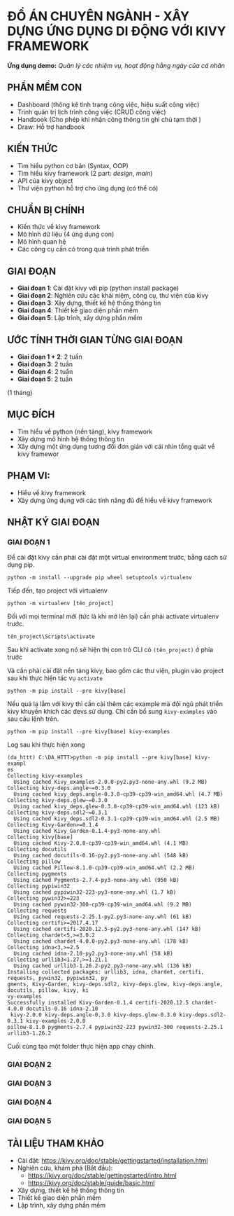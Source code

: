 # **ĐỒ ÁN CHUYÊN NGÀNH - XÂY DỰNG ỨNG DỤNG DI ĐỘNG VỚI KIVY FRAMEWORK**

**Ứng dụng demo:** *Quản lý các nhiệm vụ, hoạt động hằng ngày của cá nhân*

## PHẦN MỀM CON
- Dashboard (thông kê tình trạng công việc, hiệu suất công việc)
- Trình quản trị lịch trình công việc (CRUD công việc)
- Handbook (Cho phép khi nhận công thông tin ghi chú tạm thời )
- Draw: Hỗ trợ handbook

## KIẾN THỨC
- Tìm hiểu python cơ bản (Syntax, OOP)
- Tìm hiểu kivy framework (2 part: *design*, *main*)
- API của kivy object
- Thư viện python hỗ trợ cho ứng dụng (có thể có)

## CHUẨN BỊ CHÍNH
- Kiến thức về kivy framework
- Mô hình dữ liệu (4 ứng dụng con)
- Mô hình quan hệ
- Các công cụ cần có trong quá trình phát triển

## GIAI ĐOẠN
- **Giai đoạn 1**: Cài đặt kivy với pip (python install package)
- **Giai đoạn 2**: Nghiên cứu các khái niệm, công cụ, thư viện của kivy
- **Giai đoạn 3**: Xây dựng, thiết kế hệ thống thông tin
- **Giai đoạn 4**: Thiết kế giao diện phần mềm
- **Giai đoạn 5**: Lập trình, xây dựng phần mềm

## ƯỚC TÍNH THỜI GIAN TỪNG GIAI ĐOẠN
- **Giai đoạn 1 + 2**: 2 tuần
- **Giai đoạn 3**: 2 tuần
- **Giai đoạn 4**: 2 tuần
- **Giai đoạn 5**: 2 tuần

(1 tháng)

## MỤC ĐÍCH
- Tìm hiểu về python (nền tảng), kivy framework 
- Xây dựng mô hình hệ thống thông tin
- Xây dựng một ứng dụng tương đối đơn giản với cái nhìn tổng quát về kivy framewor

## PHẠM VI:
- Hiểu về kivy framework
- Xây dựng ứng dụng với các tính năng đủ để hiểu về kivy framework


## NHẬT KÝ GIAI ĐOẠN

### GIAI ĐOẠN 1

<!-- Cách thức cài đặt kivy framework và project -->

Để cài đặt kivy cần phải cài đặt một virtual environment trước, bằng cách sử dụng pip.

```
python -m install --upgrade pip wheel setuptools virtualenv
```

Tiếp đến, tạo project với virtualenv
```
python -m virtualenv [tên_project]
```

Đối với mọi terminal mới (tức là khi mở lên lại) cần phải activate virtualenv trước.
```
tên_project\Scripts\activate
```
Sau khi activate xong nó sẽ hiện thị con trỏ CLI có `(tên_project)` ở phía trước

Và cần phải cài đặt nền tảng kivy, bao gồm các thư viện, plugin vào project sau khi thực hiện tác vụ `activate`
```
python -m pip install --pre kivy[base]
```

Nếu quá lạ lẫm với kivy thì cần cài thêm các example mà đội ngũ phát triển kivy khuyến khích các devs sử dụng. Chỉ cần bổ sung `kivy-examples` vào sau câu lệnh trên.
```
python -m pip install --pre kivy[base] kivy-examples
```

Log sau khi thực hiện xong
```
(da_httt) C:\DA_HTTT>python -m pip install --pre kivy[base] kivy-exampl
es
Collecting kivy-examples
  Using cached Kivy_examples-2.0.0-py2.py3-none-any.whl (9.2 MB)
Collecting kivy-deps.angle~=0.3.0
  Using cached kivy_deps.angle-0.3.0-cp39-cp39-win_amd64.whl (4.7 MB)
Collecting kivy-deps.glew~=0.3.0
  Using cached kivy_deps.glew-0.3.0-cp39-cp39-win_amd64.whl (123 kB)
Collecting kivy-deps.sdl2~=0.3.1
  Using cached kivy_deps.sdl2-0.3.1-cp39-cp39-win_amd64.whl (2.5 MB)
Collecting Kivy-Garden>=0.1.4
  Using cached Kivy_Garden-0.1.4-py3-none-any.whl
Collecting kivy[base]
  Using cached Kivy-2.0.0-cp39-cp39-win_amd64.whl (4.1 MB)
Collecting docutils
  Using cached docutils-0.16-py2.py3-none-any.whl (548 kB)
Collecting pillow
  Using cached Pillow-8.1.0-cp39-cp39-win_amd64.whl (2.2 MB)
Collecting pygments
  Using cached Pygments-2.7.4-py3-none-any.whl (950 kB)
Collecting pypiwin32
  Using cached pypiwin32-223-py3-none-any.whl (1.7 kB)
Collecting pywin32>=223
  Using cached pywin32-300-cp39-cp39-win_amd64.whl (9.2 MB)
Collecting requests
  Using cached requests-2.25.1-py2.py3-none-any.whl (61 kB)
Collecting certifi>=2017.4.17
  Using cached certifi-2020.12.5-py2.py3-none-any.whl (147 kB)
Collecting chardet<5,>=3.0.2
  Using cached chardet-4.0.0-py2.py3-none-any.whl (178 kB)
Collecting idna<3,>=2.5
  Using cached idna-2.10-py2.py3-none-any.whl (58 kB)
Collecting urllib3<1.27,>=1.21.1
  Using cached urllib3-1.26.2-py2.py3-none-any.whl (136 kB)
Installing collected packages: urllib3, idna, chardet, certifi, requests, pywin32, pypiwin32, py
gments, Kivy-Garden, kivy-deps.sdl2, kivy-deps.glew, kivy-deps.angle, docutils, pillow, kivy, ki
vy-examples
Successfully installed Kivy-Garden-0.1.4 certifi-2020.12.5 chardet-4.0.0 docutils-0.16 idna-2.10
 kivy-2.0.0 kivy-deps.angle-0.3.0 kivy-deps.glew-0.3.0 kivy-deps.sdl2-0.3.1 kivy-examples-2.0.0
pillow-8.1.0 pygments-2.7.4 pypiwin32-223 pywin32-300 requests-2.25.1 urllib3-1.26.2
```

Cuối cùng tạo một folder thực hiện app chạy chính.

<!-- Cách CLI hỗ trợ cài đặt khác -->

### GIAI ĐOẠN 2

<!-- Khái niệm, thuật ngữ -->

<!-- Thư viện, API -->

<!-- Công cụ -->

### GIAI ĐOẠN 3

<!-- Ứng dụng: dasboard -->

<!-- Ứng dụng: quản trị lịch trình công việc -->

<!-- Ứng dụng: handnote -->

<!-- Tool: simple drawing cho handnote-->

### GIAI ĐOẠN 4

<!-- Ứng dụng: dasboard -->

<!-- Ứng dụng: quản trị lịch trình công việc -->

<!-- Ứng dụng: handnote -->

<!-- Tool: simple drawing cho handnote-->

### GIAI ĐOẠN 5

<!-- Ứng dụng: dasboard -->

<!-- Ứng dụng: quản trị lịch trình công việc -->

<!-- Ứng dụng: handnote -->

<!-- Tool: simple drawing cho handnote-->

## TÀI LIỆU THAM KHẢO

- Cài đặt: https://kivy.org/doc/stable/gettingstarted/installation.html
- Nghiên cứu, khám phá (Bắt đầu): 
    - https://kivy.org/doc/stable/gettingstarted/intro.html
    - https://kivy.org/doc/stable/guide/basic.html
- Xây dựng, thiết kế hệ thống thông tin
- Thiết kế giao diện phần mềm
- Lập trình, xây dựng phần mềm